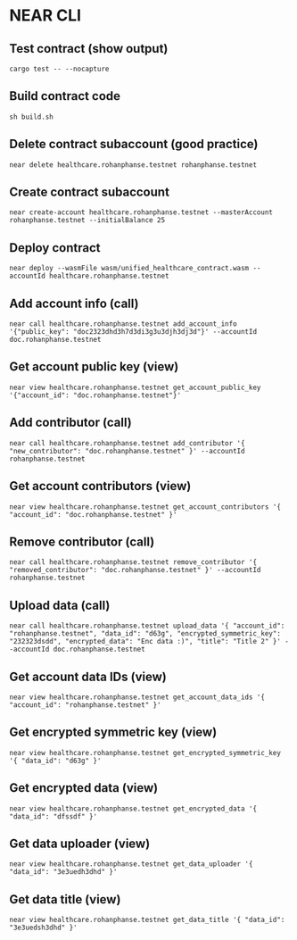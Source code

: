 # NEAR CLI

## Test contract (show output)
```
cargo test -- --nocapture
```

## Build contract code
```
sh build.sh
```

## Delete contract subaccount (good practice)
```
near delete healthcare.rohanphanse.testnet rohanphanse.testnet
```

## Create contract subaccount
```
near create-account healthcare.rohanphanse.testnet --masterAccount rohanphanse.testnet --initialBalance 25
```

## Deploy contract
```
near deploy --wasmFile wasm/unified_healthcare_contract.wasm --accountId healthcare.rohanphanse.testnet
```

## Add account info (call)
```
near call healthcare.rohanphanse.testnet add_account_info '{"public_key": "doc2323dhd3h7d3di3g3u3djh3dj3d"}' --accountId doc.rohanphanse.testnet
```

## Get account public key (view)
```
near view healthcare.rohanphanse.testnet get_account_public_key '{"account_id": "doc.rohanphanse.testnet"}'
```

## Add contributor (call)
```
near call healthcare.rohanphanse.testnet add_contributor '{ "new_contributor": "doc.rohanphanse.testnet" }' --accountId rohanphanse.testnet
```

## Get account contributors (view)
```
near view healthcare.rohanphanse.testnet get_account_contributors '{ "account_id": "doc.rohanphanse.testnet" }'
```

## Remove contributor (call)
```
near call healthcare.rohanphanse.testnet remove_contributor '{ "removed_contributor": "doc.rohanphanse.testnet" }' --accountId rohanphanse.testnet
```

## Upload data (call)
```
near call healthcare.rohanphanse.testnet upload_data '{ "account_id": "rohanphanse.testnet", "data_id": "d63g", "encrypted_symmetric_key": "232323dsdd", "encrypted_data": "Enc data :)", "title": "Title 2" }' --accountId doc.rohanphanse.testnet
```

## Get account data IDs (view)
```
near view healthcare.rohanphanse.testnet get_account_data_ids '{ "account_id": "rohanphanse.testnet" }'
```

## Get encrypted symmetric key (view)
```
near view healthcare.rohanphanse.testnet get_encrypted_symmetric_key '{ "data_id": "d63g" }'
```

## Get encrypted data (view)
```
near view healthcare.rohanphanse.testnet get_encrypted_data '{ "data_id": "dfssdf" }'
```

## Get data uploader (view)
```
near view healthcare.rohanphanse.testnet get_data_uploader '{ "data_id": "3e3uedh3dhd" }'
```

## Get data title (view)
```
near view healthcare.rohanphanse.testnet get_data_title '{ "data_id": "3e3uedsh3dhd" }'
```